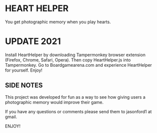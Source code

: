 # HEART HELPER
You get photographic memory when you play hearts.

# UPDATE 2021
Install HeartHelper by downloading Tampermonkey browser extension (Firefox, Chrome, Safari, Opera). Then copy HeartHelper.js into Tampermonkey. Go to Boardgamearena.com and experience HeartHelper for yourself. Enjoy!

## SIDE NOTES
This project was developed for fun as a way to see how giving users a photographic memory would improve their game.

If you have any questions or comments please send them to jasonford1 at gmail.

ENJOY!
